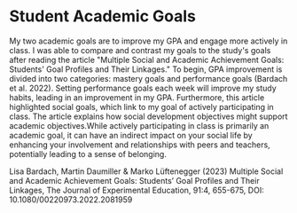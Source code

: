 # Student Academic Goals
My two academic goals are to improve my GPA and engage more actively in class. I was able to compare and contrast my goals to the study's goals after reading the article "Multiple Social and Academic Achievement Goals: Students' Goal Profiles and Their Linkages." To begin, GPA improvement is divided into two categories: mastery goals and performance goals (Bardach et al. 2022). Setting performance goals each week will improve my study habits, leading in an improvement in my GPA. Furthermore, this article highlighted social goals, which link to my goal of actively participating in class. The article explains how social development objectives might support academic objectives.While actively participating in class is primarily an academic goal, it can have an indirect impact on your social life by enhancing your involvement and relationships with peers and teachers, potentially leading to a sense of belonging.

Lisa Bardach, Martin Daumiller & Marko Lüftenegger (2023) Multiple Social and Academic Achievement Goals: Students’ Goal Profiles and Their Linkages, The Journal of Experimental Education, 91:4, 655-675, DOI: 10.1080/00220973.2022.2081959
